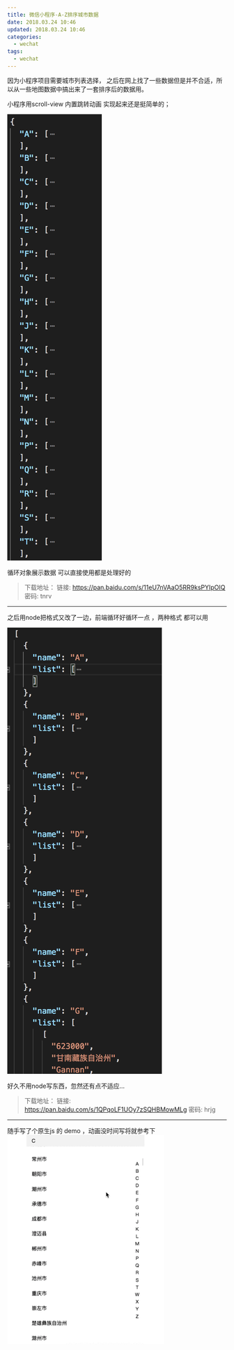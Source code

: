 ```yaml
---
title: 微信小程序-A-Z排序城市数据
date: 2018.03.24 10:46
updated: 2018.03.24 10:46
categories: 
  - wechat
tags:
  - wechat
---
```

因为小程序项目需要城市列表选择， 之后在网上找了一些数据但是并不合适，所以从一些地图数据中搞出来了一套排序后的数据用。

小程序用scroll-view 内置跳转动画 实现起来还是挺简单的；
<!-- more -->
![第一种](https://raw.githubusercontent.com/BestJarvan/pic-imgs/main/imgs/202201171421692.png)

循环对象展示数据  可以直接使用都是处理好的

>下载地址：
>链接: https://pan.baidu.com/s/11eU7nVAaO5RR9ksPYIpOIQ 
>密码: tnrv

***
之后用node把格式又改了一边，前端循环好循环一点 ，两种格式  都可以用

![第二种](https://raw.githubusercontent.com/BestJarvan/pic-imgs/main/imgs/202201171421368.png)

好久不用node写东西，忽然还有点不适应...

>下载地址：
>链接: https://pan.baidu.com/s/1QPqoLF1UOy7zSQHBMowMLg 
>密码: hrjg

***
随手写了个原生js 的 demo ，动画没时间写将就参考下
![demo](https://raw.githubusercontent.com/BestJarvan/pic-imgs/main/imgs/202201171421829.gif)